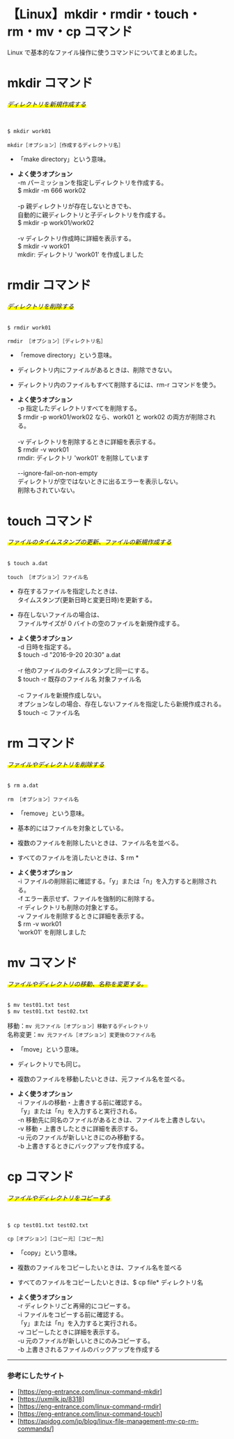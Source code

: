 # 【Linux】mkdir・rmdir・touch・rm・mv・cp コマンド

Linux で基本的なファイル操作に使うコマンドについてまとめました。

# mkdir コマンド

###### <span style="background: linear-gradient(transparent 60%, #ffff00 60%);">ディレクトリを新規作成する</span>

```bash

$ mkdir work01
```

`mkdir［オプション］［作成するディレクトリ名］`

- 「make directory」という意味。

- **よく使うオプション**  
  -m パーミッションを指定しディレクトリを作成する。  
   $ mkdir -m 666 work02<br><br>
  -p 親ディレクトリが存在しないときでも、<br>
  自動的に親ディレクトリと子ディレクトリを作成する。  
   $ mkdir -p work01/work02<br><br>
  -v ディレクトリ作成時に詳細を表示する。  
   $ mkdir -v work01  
   mkdir: ディレクトリ 'work01' を作成しました

# rmdir コマンド

###### <span style="background: linear-gradient(transparent 60%, #ffff00 60%);">ディレクトリを削除する</span>

```bash
$ rmdir work01
```

`rmdir ［オプション］［ディレクトリ名］`

- 「remove directory」という意味。
- ディレクトリ内にファイルがあるときは、削除できない。
- ディレクトリ内のファイルもすべて削除するには、rm-r コマンドを使う。

- **よく使うオプション**  
  -p 指定したディレクトリすべてを削除する。<br>
  $ rmdir -p work01/work02 なら、work01 と work02 の両方が削除される。<br><br>
  -v ディレクトリを削除するときに詳細を表示する。<br>
  $ rmdir -v work01 <br>
  rmdir: ディレクトリ 'work01' を削除しています<br><br>
  --ignore-fail-on-non-empty<br>
  ディレクトリが空ではないときに出るエラーを表示しない。<br>
  削除もされていない。<br>

# touch コマンド

###### <span style="background: linear-gradient(transparent 60%, #ffff00 60%);">ファイルのタイムスタンプの更新、ファイルの新規作成する</span>

```bash
$ touch a.dat

```

`touch ［オプション］ファイル名 `

- 存在するファイルを指定したときは、  
  タイムスタンプ(更新日時と変更日時)を更新する。
- 存在しないファイルの場合は、  
  ファイルサイズが 0 バイトの空のファイルを新規作成する。

- **よく使うオプション**  
  -d 日時を指定する。  
   $ touch -d "2016-9-20 20:30" a.dat<br><br>
  -r 他のファイルのタイムスタンプと同一にする。  
   $ touch -r 既存のファイル名 対象ファイル名<br><br>
  -c ファイルを新規作成しない。<br>
  オプションなしの場合、存在しないファイルを指定したら新規作成される。  
   $ touch -c ファイル名

# rm コマンド

###### <span style="background: linear-gradient(transparent 60%, #ffff00 60%);">ファイルやディレクトリを削除する</span>

```bash
$ rm a.dat

```

`rm ［オプション］ファイル名 `

- 「remove」という意味。
- 基本的にはファイルを対象としている。
- 複数のファイルを削除したいときは、ファイル名を並べる。
- すべてのファイルを消したいときは、$ rm \*

- **よく使うオプション**  
  -i ファイルの削除前に確認する。「y」または「n」を入力すると削除される。<br>
  -f エラー表示せず、ファイルを強制的に削除する。<br>
  -r ディレクトリも削除の対象とする。 <br>
  -v ファイルを削除するときに詳細を表示する。<br>
  $ rm -v work01<br>
  'work01' を削除しました

# mv コマンド

###### <span style="background: linear-gradient(transparent 60%, #ffff00 60%);">ファイルやディレクトリの移動、名称を変更する。</span>

```bash
$ mv test01.txt test
$ mv test01.txt test02.txt

```

移動：`mv 元ファイル［オプション］移動するディレクトリ `  
名称変更：`mv 元ファイル［オプション］変更後のファイル名 `

- 「move」という意味。
- ディレクトリでも同じ。
- 複数のファイルを移動したいときは、元ファイル名を並べる。

- **よく使うオプション**  
  -i ファイルの移動・上書きする前に確認する。<br>
  「y」または「n」を入力すると実行される。<br>
  -n 移動先に同名のファイルがあるときは、ファイルを上書きしない。<br>
  -v 移動・上書きしたときに詳細を表示する。<br>
  -u 元のファイルが新しいときにのみ移動する。<br>
  -b 上書きするときにバックアップを作成する。

# cp コマンド

###### <span style="background: linear-gradient(transparent 60%, #ffff00 60%);">ファイルやディレクトリをコピーする</span>

```bash

$ cp test01.txt test02.txt
```

`cp［オプション］［コピー元］［コピー先］`

- 「copy」という意味。
- 複数のファイルをコピーしたいときは、ファイル名を並べる
- すべてのファイルをコピーしたいときは、$ cp file\* ディレクトリ名

- **よく使うオプション**  
  -r ディレクトリごと再帰的にコピーする。<br>
  -i ファイルをコピーする前に確認する。<br>
  「y」または「n」を入力すると実行される。<br>
  -v コピーしたときに詳細を表示する。<br>
  -u 元のファイルが新しいときにのみコピーする。<br>
  -b 上書きされるファイルのバックアップを作成する

---

### 参考にしたサイト

- [https://eng-entrance.com/linux-command-mkdir]
- [https://uxmilk.jp/8318]
- [https://eng-entrance.com/linux-command-rmdir]
- [https://eng-entrance.com/linux-command-touch]
- [https://apidog.com/jp/blog/linux-file-management-mv-cp-rm-commands/]
